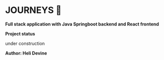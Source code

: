 # JOURNEYS 🚴

**Full stack application with Java Springboot backend and React frontend**

**Project status**

under construction

**Author: Heli Devine**